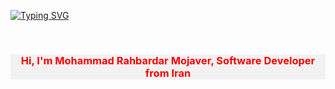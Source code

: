 [![Typing SVG](https://readme-typing-svg.demolab.com/?lines=JavaScript+Developer;Backend+Developer;NodeJS+RestFulAPI+Design-Patterns;NoSQL+SQL)](https://git.io/typing-svg)

<br>
<h3 align="center" style="color:Violet ;background: #f2f2f2; color: red;">
  Hi, I'm Mohammad Rahbardar Mojaver, Software Developer from Iran
</h3>
